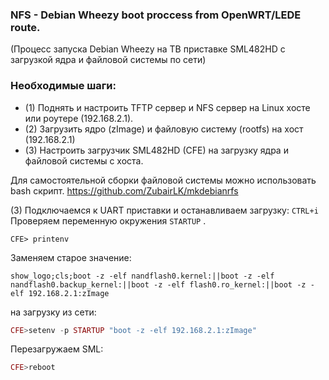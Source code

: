 ### NFS - Debian Wheezy boot proccess from OpenWRT/LEDE route.

(Процесс запуска Debian Wheezy на ТВ приставке SML482HD с загрузкой ядра и файловой системы по сети)

### Необходимые шаги:
- (1) Поднять и настроить TFTP сервер и NFS сервер на Linux хосте или роутере (192.168.2.1).
- (2) Загрузить ядро (zImage) и файловую систему (rootfs) на хост (192.168.2.1)
- (3) Настроить загрузчик SML482HD (CFE) на загрузку ядра и файловой системы с хоста.


Для самостоятельной сборки файловой системы можно использовать bash скрипт.
https://github.com/ZubairLK/mkdebianrfs


(3) Подключаемся к UART приставки и останавливаем загрузку:
`CTRL+i`
Проверяем переменную окружения `STARTUP` .

`CFE> printenv`

Заменяем старое значение: 

`show_logo;cls;boot -z -elf nandflash0.kernel:||boot -z -elf nandflash0.backup_kernel:||boot -z -elf flash0.ro_kernel:||boot -z -elf 192.168.2.1:zImage` 


на загрузку из сети:
```php
CFE>setenv -p STARTUP "boot -z -elf 192.168.2.1:zImage"
```
Перезагружаем SML:
```php
CFE>reboot
```

